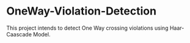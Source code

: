 # OneWay-Violation-Detection
This project intends to detect One Way crossing violations using Haar-Caascade Model.
